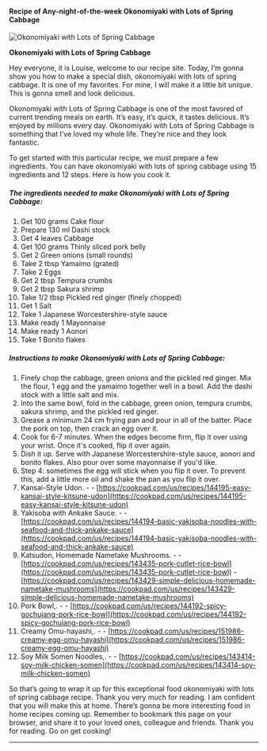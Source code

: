             

#### Recipe of Any-night-of-the-week Okonomiyaki with Lots of Spring Cabbage

![Okonomiyaki with Lots of Spring Cabbage](https://img-global.cpcdn.com/recipes/4589533728342016/751x532cq70/okonomiyaki-with-lots-of-spring-cabbage-recipe-main-photo.jpg)

**Okonomiyaki with Lots of Spring Cabbage**

Hey everyone, it is Louise, welcome to our recipe site. Today, I’m gonna show you how to make a special dish, okonomiyaki with lots of spring cabbage. It is one of my favorites. For mine, I will make it a little bit unique. This is gonna smell and look delicious.

Okonomiyaki with Lots of Spring Cabbage is one of the most favored of current trending meals on earth. It’s easy, it’s quick, it tastes delicious. It’s enjoyed by millions every day. Okonomiyaki with Lots of Spring Cabbage is something that I’ve loved my whole life. They’re nice and they look fantastic.

To get started with this particular recipe, we must prepare a few ingredients. You can have okonomiyaki with lots of spring cabbage using 15 ingredients and 12 steps. Here is how you cook it.

##### The ingredients needed to make Okonomiyaki with Lots of Spring Cabbage:

1.  Get 100 grams Cake flour
2.  Prepare 130 ml Dashi stock
3.  Get 4 leaves Cabbage
4.  Get 100 grams Thinly sliced pork belly
5.  Get 2 Green onions (small rounds)
6.  Take 2 tbsp Yamaimo (grated)
7.  Take 2 Eggs
8.  Get 2 tbsp Tempura crumbs
9.  Get 2 tbsp Sakura shrimp
10.  Take 1/2 tbsp Pickled red ginger (finely chopped)
11.  Get 1 Salt
12.  Take 1 Japanese Worcestershire-style sauce
13.  Make ready 1 Mayonnaise
14.  Make ready 1 Aonori
15.  Take 1 Bonito flakes

##### Instructions to make Okonomiyaki with Lots of Spring Cabbage:

1.  Finely chop the cabbage, green onions and the pickled red ginger. Mix the flour, 1 egg and the yamaimo together well in a bowl. Add the dashi stock with a little salt and mix.
2.  Into the same bowl, fold in the cabbage, green onion, tempura crumbs, sakura shrimp, and the pickled red ginger.
3.  Grease a minimum 24 cm frying pan and pour in all of the batter. Place the pork on top, then crack an egg over it.
4.  Cook for 6-7 minutes. When the edges become firm, flip it over using your wrist. Once it's cooked, flip it over again.
5.  Dish it up. Serve with Japanese Worcestershire-style sauce, aonori and bonito flakes. Also pour over some mayonnaise if you'd like.
6.  Step 4: sometimes the egg will stick when you flip it over. To prevent this, add a little more oil and shake the pan as you flip it over.
7.  Kansai-Style Udon. - - [https://cookpad.com/us/recipes/144195-easy-kansai-style-kitsune-udon](https://cookpad.com/us/recipes/144195-easy-kansai-style-kitsune-udon)
8.  Yakisoba with Ankake Sauce. - - [https://cookpad.com/us/recipes/144194-basic-yakisoba-noodles-with-seafood-and-thick-ankake-sauce](https://cookpad.com/us/recipes/144194-basic-yakisoba-noodles-with-seafood-and-thick-ankake-sauce)
9.  Katsudon, Homemade Nametake Mushrooms. - - [https://cookpad.com/us/recipes/143435-pork-cutlet-rice-bowl](https://cookpad.com/us/recipes/143435-pork-cutlet-rice-bowl) - [https://cookpad.com/us/recipes/143429-simple-delicious-homemade-nametake-mushrooms](https://cookpad.com/us/recipes/143429-simple-delicious-homemade-nametake-mushrooms)
10.  Pork Bowl,. - - [https://cookpad.com/us/recipes/144192-spicy-gochujang-pork-rice-bowl](https://cookpad.com/us/recipes/144192-spicy-gochujang-pork-rice-bowl)
11.  Creamy Omu-hayashi,. - - [https://cookpad.com/us/recipes/151986-creamy-egg-omu-hayashi](https://cookpad.com/us/recipes/151986-creamy-egg-omu-hayashi)
12.  Soy Milk Somen Noodles,. - - [https://cookpad.com/us/recipes/143414-soy-milk-chicken-somen](https://cookpad.com/us/recipes/143414-soy-milk-chicken-somen)

So that’s going to wrap it up for this exceptional food okonomiyaki with lots of spring cabbage recipe. Thank you very much for reading. I am confident that you will make this at home. There’s gonna be more interesting food in home recipes coming up. Remember to bookmark this page on your browser, and share it to your loved ones, colleague and friends. Thank you for reading. Go on get cooking!

* * *
